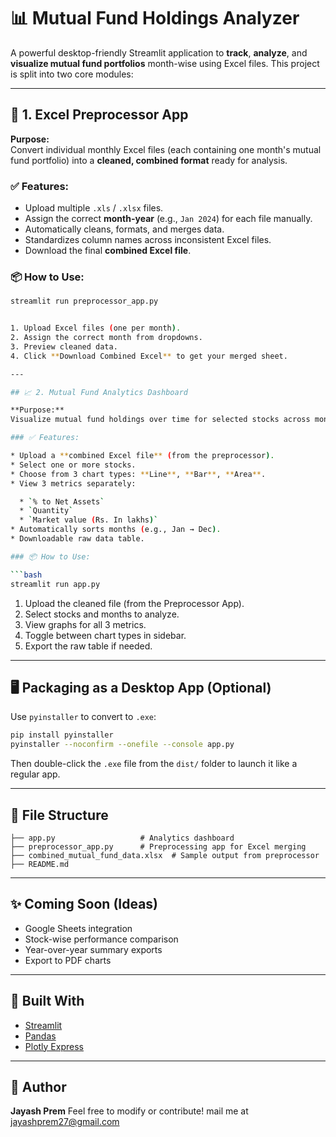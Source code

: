 # 📊 Mutual Fund Holdings Analyzer

A powerful desktop-friendly Streamlit application to **track**, **analyze**, and **visualize mutual fund portfolios** month-wise using Excel files. This project is split into two core modules:

---

## 📁 1. Excel Preprocessor App

**Purpose:**  
Convert individual monthly Excel files (each containing one month's mutual fund portfolio) into a **cleaned, combined format** ready for analysis.

### ✅ Features:
- Upload multiple `.xls` / `.xlsx` files.
- Assign the correct **month-year** (e.g., `Jan 2024`) for each file manually.
- Automatically cleans, formats, and merges data.
- Standardizes column names across inconsistent Excel files.
- Download the final **combined Excel file**.

### 📦 How to Use:
```bash
streamlit run preprocessor_app.py


1. Upload Excel files (one per month).
2. Assign the correct month from dropdowns.
3. Preview cleaned data.
4. Click **Download Combined Excel** to get your merged sheet.

---

## 📈 2. Mutual Fund Analytics Dashboard

**Purpose:**
Visualize mutual fund holdings over time for selected stocks across months.

### ✅ Features:

* Upload a **combined Excel file** (from the preprocessor).
* Select one or more stocks.
* Choose from 3 chart types: **Line**, **Bar**, **Area**.
* View 3 metrics separately:

  * `% to Net Assets`
  * `Quantity`
  * `Market value (Rs. In lakhs)`
* Automatically sorts months (e.g., Jan → Dec).
* Downloadable raw data table.

### 📦 How to Use:

```bash
streamlit run app.py
```

1. Upload the cleaned file (from the Preprocessor App).
2. Select stocks and months to analyze.
3. View graphs for all 3 metrics.
4. Toggle between chart types in sidebar.
5. Export the raw table if needed.

---

## 🖥 Packaging as a Desktop App (Optional)

Use `pyinstaller` to convert to `.exe`:

```bash
pip install pyinstaller
pyinstaller --noconfirm --onefile --console app.py
```

Then double-click the `.exe` file from the `dist/` folder to launch it like a regular app.

---

## 📂 File Structure

```
├── app.py                   # Analytics dashboard
├── preprocessor_app.py      # Preprocessing app for Excel merging
├── combined_mutual_fund_data.xlsx  # Sample output from preprocessor
├── README.md
```

---

## ✨ Coming Soon (Ideas)

* Google Sheets integration
* Stock-wise performance comparison
* Year-over-year summary exports
* Export to PDF charts

---

## 🧠 Built With

* [Streamlit](https://streamlit.io/)
* [Pandas](https://pandas.pydata.org/)
* [Plotly Express](https://plotly.com/python/plotly-express/)

---

## 🙌 Author

**Jayash Prem**
Feel free to modify or contribute!
mail me at jayashprem27@gmail.com

